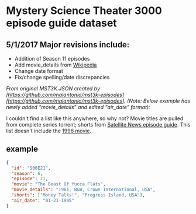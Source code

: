# Mystery Science Theater 3000 episode guide dataset

## 5/1/2017 Major revisions include:

+ Addition of Season 11 episodes
+ Add movie_details from [Wikipedia][wikipedia]
+ Change date format
+ Fix/change spelling/date discrepancies


*From original MST3K JSON created by [https://github.com/malantonio/mst3k-episodes][https://github.com/malantonio/mst3k-episodes]. (Note: Below example has newly added "movie_details" and edited "air_date" format):*

I couldn't find a list like this anywhere, so why not? Movie titles are pulled
from complete series torrent; shorts from [Satellite News episode guide][sneq].
This list doesn't include the [1996 movie][mst3ktm].

## example

```json
{
  "id": "S06E21",
  "season": 6,
  "episode": 21,
  "movie": "The Beast Of Yucca Flats",
  "movie_details": "1961, B&W, Crown International, USA",
  "shorts": ["Money Talks!", "Progress Island, USA"],
  "air_date": "01-21-1995"
}
```

[sneq]: http://www.mst3kinfo.com/?page_id=20112
[mst3ktm]: http://www.imdb.com/title/tt0117128
[wikipedia]: https://en.wikipedia.org/wiki/List_of_Mystery_Science_Theater_3000_episodes
[https://github.com/malantonio/mst3k-episodes]: https://github.com/malantonio/mst3k-episodes